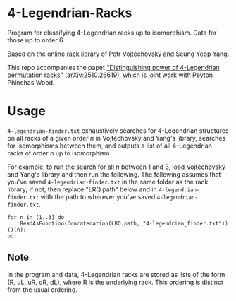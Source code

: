 # 4-Legendrian-Racks
Program for classifying 4-Legendrian racks up to isomorphism. Data for those up to order 6.

Based on the [online rack library](https://www.cs.du.edu/~petr/libraries_of_algebraic_structures.html) of Petr Vojtěchovský and Seung Yeop Yang.

This repo accompanies the papet ["Distinguishing power of 4-Legendrian permutation racks"](https://arxiv.org/abs/2510.26619) (arXiv:2510.26619), which is joint work with Peyton Phinehas Wood.

# Usage
`4-legendrian-finder.txt` exhaustively searches for 4-Legendrian structures on all racks of a given order _n_ in Vojtěchovský and Yang's library, searches for isomorphisms between them, and outputs a list of all 4-Legendrian racks of order _n_ up to isomorphism.

For example, to run the search for all _n_ between 1 and 3, load Vojtěchovský and Yang's library and then run the following. The following assumes that you've saved `4-legendrian-finder.txt` in the same folder as the rack library; if not, then replace "LRQ.path" below and in `4-legendrian-finder.txt` with the path to wherever you've saved `4-legendrian-finder.txt`.
```
for n in [1..3] do
	ReadAsFunction(Concatenation(LRQ.path, "4-legendrian_finder.txt"))()(n);
od;
```
## Note
In the program and data, 4-Legendrian racks are stored as lists of the form (R, uL, uR, dR, dL), where R is the underlying rack. This ordering is distinct from the usual ordering.
